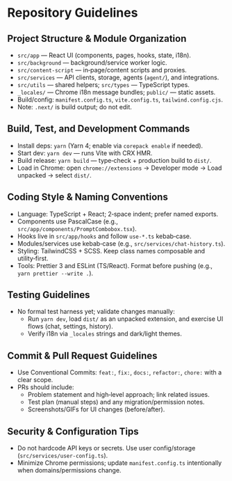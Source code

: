 # Repository Guidelines

## Project Structure & Module Organization
- `src/app` — React UI (components, pages, hooks, state, i18n).
- `src/background` — background/service worker logic.
- `src/content-script` — in‑page/content scripts and proxies.
- `src/services` — API clients, storage, agents (`agent/`), and integrations.
- `src/utils` — shared helpers; `src/types` — TypeScript types.
- `_locales/` — Chrome i18n message bundles; `public/` — static assets.
- Build/config: `manifest.config.ts`, `vite.config.ts`, `tailwind.config.cjs`.
- Note: `.next/` is build output; do not edit.

## Build, Test, and Development Commands
- Install deps: `yarn` (Yarn 4; enable via `corepack enable` if needed).
- Start dev: `yarn dev` — runs Vite with CRX HMR.
- Build release: `yarn build` — type‑check + production build to `dist/`.
- Load in Chrome: open `chrome://extensions` → Developer mode → Load unpacked → select `dist/`.

## Coding Style & Naming Conventions
- Language: TypeScript + React; 2‑space indent; prefer named exports.
- Components use PascalCase (e.g., `src/app/components/PromptCombobox.tsx`).
- Hooks live in `src/app/hooks` and follow `use-*.ts` kebab‑case.
- Modules/services use kebab‑case (e.g., `src/services/chat-history.ts`).
- Styling: TailwindCSS + SCSS. Keep class names composable and utility‑first.
- Tools: Prettier 3 and ESLint (TS/React). Format before pushing (e.g., `yarn prettier --write .`).

## Testing Guidelines
- No formal test harness yet; validate changes manually:
  - Run `yarn dev`, load `dist/` as an unpacked extension, and exercise UI flows (chat, settings, history).
  - Verify i18n via `_locales` strings and dark/light themes.

## Commit & Pull Request Guidelines
- Use Conventional Commits: `feat:`, `fix:`, `docs:`, `refactor:`, `chore:` with a clear scope.
- PRs should include:
  - Problem statement and high‑level approach; link related issues.
  - Test plan (manual steps) and any migration/permission notes.
  - Screenshots/GIFs for UI changes (before/after).

## Security & Configuration Tips
- Do not hardcode API keys or secrets. Use user config/storage (`src/services/user-config.ts`).
- Minimize Chrome permissions; update `manifest.config.ts` intentionally when domains/permissions change.
